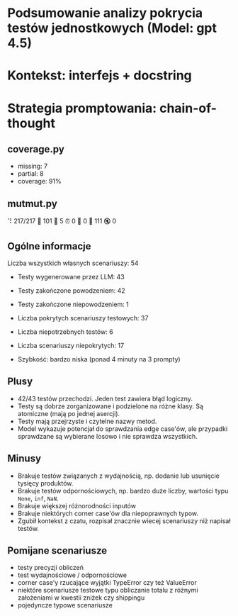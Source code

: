# Podsumowanie analizy pokrycia testów jednostkowych (Model: gpt 4.5)
# Kontekst: interfejs + docstring
# Strategia promptowania: chain-of-thought

## coverage.py
- missing: 7
- partial: 8
- coverage: 91%

## mutmut.py
⠹ 217/217  🎉 101 🫥 5  ⏰ 0  🤔 0  🙁 111  🔇 0

## Ogólne informacje

Liczba wszystkich własnych scenariuszy: 54

- Testy wygenerowane przez LLM: 43
- Testy zakończone powodzeniem: 42
- Testy zakończone niepowodzeniem: 1


- Liczba pokrytych scenariuszy testowych: 37
- Liczba niepotrzebnych testów: 6
- Liczba scenariuszy niepokrytych: 17
- Szybkość: bardzo niska (ponad 4 minuty na 3 prompty)

## Plusy

- 42/43 testów przechodzi. Jeden test zawiera błąd logiczny.
- Testy są dobrze zorganizowane i podzielone na różne klasy. Są atomiczne (mają po jednej asercji).
- Testy mają przejrzyste i czytelne nazwy metod.
- Model wykazuje potencjał do sprawdzania edge case'ów, ale przypadki sprawdzane są wybierane losowo i nie sprawdza wszystkich.

## Minusy

- Brakuje testów związanych z wydajnością, np. dodanie lub usunięcie tysięcy produktów.
- Brakuje testów odpornościowych, np. bardzo duże liczby, wartości typu `None`, `inf`, `NaN`.
- Brakuje większej różnorodności inputów
- Brakuje niektórych corner case'ów dla niepoprawnych typow.
- Zgubił kontekst z czatu, rozpisał znacznie wiecej scenariuszy niż napisał testów.

## Pomijane scenariusze

- testy precyzji obliczeń
- test wydajnościowe / odpornościowe
- corner case'y rzucające wyjątki TypeError czy też ValueError
- niektóre scenariusze testowe typu obliczanie totalu z różnymi założeniami w kwestii zniżek czy shippingu
- pojedyncze typowe scenariusze

